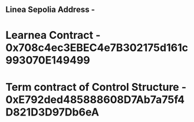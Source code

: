 ## Linea Sepolia Address -

# Learnea Contract - 0x708c4ec3EBEC4e7B302175d161c993070E149499

# Term contract of Control Structure - 0xE792ded485888608D7Ab7a75f4D821D3D97Db6eA

